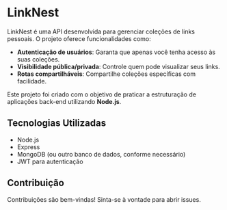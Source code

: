 # LinkNest

LinkNest é uma API desenvolvida para gerenciar coleções de links pessoais. O projeto oferece funcionalidades como:

- **Autenticação de usuários**: Garanta que apenas você tenha acesso às suas coleções.
- **Visibilidade pública/privada**: Controle quem pode visualizar seus links.
- **Rotas compartilháveis**: Compartilhe coleções específicas com facilidade.

Este projeto foi criado com o objetivo de praticar a estruturação de aplicações back-end utilizando **Node.js**.

## Tecnologias Utilizadas

- Node.js
- Express
- MongoDB (ou outro banco de dados, conforme necessário)
- JWT para autenticação

## Contribuição

Contribuições são bem-vindas! Sinta-se à vontade para abrir issues.
